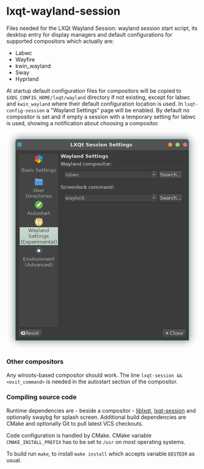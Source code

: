 # lxqt-wayland-session
Files needed for the LXQt Wayland Session: wayland session start script, its desktop entry for
display managers and default configurations for supported compositors which actually are:

* Labwc
* Wayfire
* kwin_wayland
* Sway
* Hyprland

At startup default configuration files for compositors will be copied to `$XDG_CONFIG_HOME/lxqt/wayland` directory
if not existing, except for labwc and `kwin_wayland` where their default configuration location is used. In `lxqt-config-session` a "Wayland Settings" page will be enabled. By default no compositor is set and if empty a session with a temporary setting for labwc is used, showing a notification about choosing a compositor.


![Wayland Settings](lxqt-config-session.png)


### Other compositors

Any wlroots-based compositor should work. The line `lxqt-session && <exit_command>` is needed in the autostart section of the compositor.

### Compiling source code

Runtime dependencies are - beside a compositor - [liblxqt](https://github.com/lxqt/liblxqt), [lxqt-session](https://github.com/lxqt/lxqt-session) and optionally swaybg for splash screen.
Additional build dependencies are CMake and optionally Git to pull latest VCS checkouts.

Code configuration is handled by CMake. CMake variable `CMAKE_INSTALL_PREFIX` has to be set
to `/usr` on most operating systems.  

To build run `make`, to install `make install` which accepts variable `DESTDIR` as usual.



